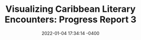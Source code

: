 ---
layout: post
title:  "Visualizing Caribbean Literary Encounters: Progress Report 3"
date:   2022-01-04 17:34:14 -0400
categories: Reading
---